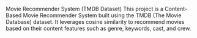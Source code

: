 Movie Recommender System (TMDB Dataset)
This project is a Content-Based Movie Recommender System built using the TMDB (The Movie Database) dataset. It leverages cosine similarity to recommend movies based on their content features such as genre, keywords, cast, and crew.